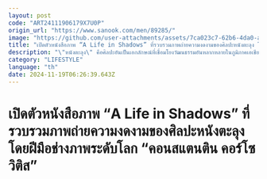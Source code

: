 ```yaml
---
layout: post
code: "ART24111906179X7U0P"
origin_url: "https://www.sanook.com/men/89285/"
image: "https://github.com/user-attachments/assets/7ca023c7-62b6-4da0-a406-b3fad59d7bde"
title: "เปิดตัวหนังสือภาพ “A Life in Shadows” ที่รวบรวมภาพถ่ายความงดงามของศิลปะหนังตะลุง โดยฝีมือช่างภาพระดับโลก “คอนสแตนติน คอร์โซวิติส”"
description: "\"หนังตะลุง\" คือศิลปะอันเป็นเอกลักษณ์ที่เชื่อมโยงวัฒนธรรมอันหลากหลายในภูมิภาคเอเชียตะวันออกเฉียงใต้ไว้ด้วยกัน"
category: "LIFESTYLE"
language: "th"
date: 2024-11-19T06:26:39.643Z
---
```


# เปิดตัวหนังสือภาพ “A Life in Shadows” ที่รวบรวมภาพถ่ายความงดงามของศิลปะหนังตะลุง โดยฝีมือช่างภาพระดับโลก “คอนสแตนติน คอร์โซวิติส”